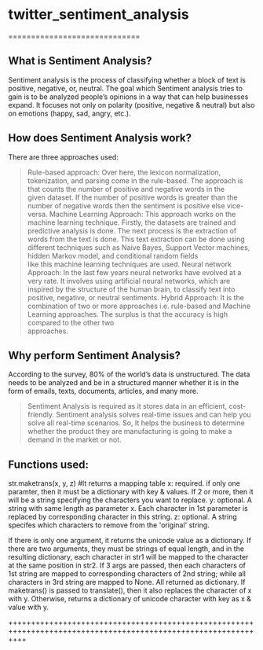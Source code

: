 # twitter_sentiment_analysis
=============================

What is Sentiment Analysis?
---------------------------
Sentiment analysis is the process of classifying whether a block of text is positive, negative, or, neutral. The goal which Sentiment analysis tries to gain is to be analyzed people’s opinions in a way that can help businesses expand. It focuses not only on polarity (positive, negative & neutral) but also on emotions (happy, sad, angry, etc.).

How does Sentiment Analysis work?
---------------------------------
There are three approaches used:
> Rule-based approach: Over here, the lexicon normalization, tokenization, and parsing come in the rule-based. The approach is that counts the number of positive and negative words in the  
  given dataset. If the number of positive words is greater than the number of negative words then the sentiment is positive else vice-versa.
> Machine Learning Approach: This approach works on the machine learning technique. Firstly, the datasets are trained and predictive analysis is done. The next process is the extraction of 
  words from the text is done. This text extraction can be done using different techniques such as Naive Bayes, Support Vector machines, hidden Markov model, and conditional random fields  
  like this machine learning techniques are used.
> Neural network Approach: In the last few years neural networks have evolved at a very rate. It involves using artificial neural networks, which are inspired by the structure of the human 
  brain, to classify text into positive, negative, or neutral sentiments.
> Hybrid Approach: It is the combination of two or more approaches i.e. rule-based and Machine Learning approaches. The surplus is that the accuracy is high compared to the other two  
  approaches.

Why perform Sentiment Analysis?
-------------------------------
According to the survey, 80% of the world’s data is unstructured. The data needs to be analyzed and be in a structured manner whether it is in the form of emails, texts, documents, articles, and many more.
> Sentiment Analysis is required as it stores data in an efficient, cost-friendly.
> Sentiment analysis solves real-time issues and can help you solve all real-time scenarios.
So, It helps the business to determine whether the product they are manufacturing is going to make a demand in the market or not.


 Functions used:
---------------
str.maketrans(x, y, z)		#It returns a mapping table
x: required. if only one paramter, then it must be a dictionary with key & values. If 2 or more, then it will be a string specifying the characters you want to replace.
y: optional. A string with same length as parameter x. Each character in 1st parameter is replaced by corresponding character in this string.
z: optional. A string specifes which characters to remove from the 'original' string.

If there is only one argument, it returns the unicode value as a dictionary.
If there are two arguments, they must be strings of equal length, and in the resulting dictionary, each character in str1 will be mapped to the character at the same position in str2.
If 3 args are passed, then each characters of 1st string are mapped to corresponding characters of 2nd string; while all characters in 3rd string are mapped to None. All returned as dictionary. 
If maketrans() is passed to translate(), then it also replaces the character of x with y. Otherwise, returns a dictionary of unicode character with key as x & value with y.

++++++++++++++++++++++++++++++++++++++++++++++++++++++++++++++++++++++++++++++++++++++++++++++++++++++++++++++++
